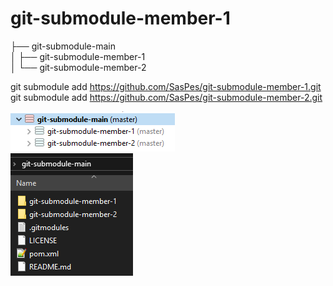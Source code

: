 # git-submodule-member-1

├── git-submodule-main  
│   ├── git-submodule-member-1  
│   └── git-submodule-member-2  


git submodule add https://github.com/SasPes/git-submodule-member-1.git  
git submodule add https://github.com/SasPes/git-submodule-member-2.git  

![ss1](https://raw.githubusercontent.com/SasPes/git-submodule-main/master/ss/ss1.png)  
![ss2](https://raw.githubusercontent.com/SasPes/git-submodule-main/master/ss/ss2.png)